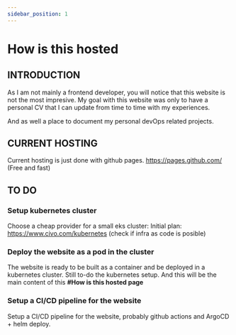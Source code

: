```yaml
---
sidebar_position: 1
---
```


# How is this hosted

## INTRODUCTION

As I am not mainly a frontend developer, you will notice that this website is not the most impresive. My goal with this website was only to have a personal CV that I can update from time to time with my experiences.

And as well a place to document my personal devOps related projects.

## CURRENT HOSTING

Current hosting is just done with github pages. https://pages.github.com/ (Free and fast)

## TO DO 
### Setup kubernetes cluster
Choose a cheap provider for a small eks cluster: Initial plan: https://www.civo.com/kubernetes (check if infra as code is posible)

### Deploy the website as a pod in the cluster
The website is ready to be built as a container and be deployed in a kubernetes cluster. Still to-do the kubernetes setup. And this will be the main content of this **#How is this hosted page**

### Setup a CI/CD pipeline for the website
Setup a CI/CD pipeline for the website, probably github actions and ArgoCD + helm deploy.

